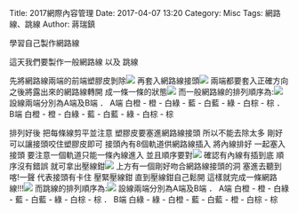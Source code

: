 Title: 2017網際內容管理
Date: 2017-04-07 13:20
Category: Misc
Tags: 網路線、跳線
Author: 蔣瑞鎮

學習自己製作網路線


<!-- PELICAN_END_SUMMARY -->

這天我們要製作一般網路線   以及  跳線

先將網路線兩端的前端塑膠皮剝除<img src="http://pic.pimg.tw/seal656/1382618735-1286083613.jpg  ">
再套入網路線接頭<img src="http://fs1.shop123.com.tw/400156/upload/product/4001563477pic_outside_185366.jpg  ">
兩端都要套入正確方向
之後將露出來的網路線轉開 成一條一條的狀態<img src="http://pic.pimg.tw/seal656/1382618735-701283301.jpg  ">
而一般網路線的排列順序為:<img src="http://pic.pimg.tw/finalfrank/06247b6e58e3b3a31180cd54a55653d3.gif">
設線兩端分別為A端及B端
． A端 白橙 - 橙 - 白綠 - 藍 - 白藍 - 綠 - 白棕 - 棕
． B端 白橙 - 橙 - 白綠 - 藍 - 白藍 - 綠 - 白棕 - 棕

排列好後   把每條線剪平並注意   塑膠皮要塞進網路線接頭   所以不能去除太多   剛好可以讓接頭咬住塑膠皮即可
接頭內有8個軌道供網路線插入  將內線排好  一起塞入接頭   要注意一個軌道只能一條內線進入  並且順序要對<img src="http://3.bp.blogspot.com/_yZIGQBcuGAA/R7wv-GNcj1I/AAAAAAAACIE/tmmau4pdMXk/s500/rj45.jpg  ">
確認有內線有插到底  順序沒有錯誤  就可拿出壓線鉗<img src="http://img.pcstore.com.tw/prod/07/63/53/M07635387_big.jpg">
上方有一個剛好吻合網路線接頭的洞  塞進去聽到  喀!一聲   代表接頭有卡住   壓緊壓線鉗   直到壓線鉗自己鬆開
這樣就完成一條網路線!!!<img src="http://www.tkec.com.tw/image/product/200611/016778_M.jpg">
而跳線的排列順序為:<img src="http://pic.pimg.tw/finalfrank/16c8e2eda595bbf302a1462c9c8acc0b.gif">
設線兩端分別為A端及B端
． A端 白橙 - 橙 - 白綠 - 藍 - 白藍 - 綠 - 白棕 - 棕
． B端 白綠 - 綠 - 白橙 - 藍 - 白藍 - 橙 - 白棕 - 棕

